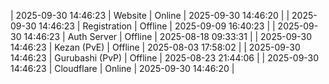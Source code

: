 | 2025-09-30 14:46:23 | Website | Online | 2025-09-30 14:46:20 |
| 2025-09-30 14:46:23 | Registration | Offline | 2025-09-09 16:40:23 |
| 2025-09-30 14:46:23 | Auth Server | Offline | 2025-08-18 09:33:31 |
| 2025-09-30 14:46:23 | Kezan (PvE) | Offline | 2025-08-03 17:58:02 |
| 2025-09-30 14:46:23 | Gurubashi (PvP) | Offline | 2025-08-23 21:44:06 |
| 2025-09-30 14:46:23 | Cloudflare | Online | 2025-09-30 14:46:20 |
